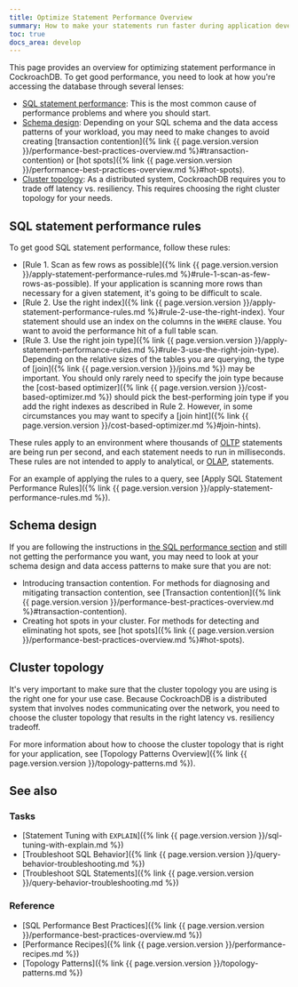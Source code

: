 ```yaml
---
title: Optimize Statement Performance Overview
summary: How to make your statements run faster during application development.
toc: true
docs_area: develop
---
```


This page provides an overview for optimizing statement performance in CockroachDB. To get good performance, you need to look at how you're accessing the database through several lenses:

- [SQL statement performance](#sql-statement-performance-rules): This is the most common cause of performance problems and where you should start.
- [Schema design](#schema-design): Depending on your SQL schema and the data access patterns of your workload, you may need to make changes to avoid creating [transaction contention]({% link {{ page.version.version }}/performance-best-practices-overview.md %}#transaction-contention) or [hot spots]({% link {{ page.version.version }}/performance-best-practices-overview.md %}#hot-spots).
- [Cluster topology](#cluster-topology): As a distributed system, CockroachDB requires you to trade off latency vs. resiliency. This requires choosing the right cluster topology for your needs.

## SQL statement performance rules

To get good SQL statement performance, follow these rules:

- [Rule 1. Scan as few rows as possible]({% link {{ page.version.version }}/apply-statement-performance-rules.md %}#rule-1-scan-as-few-rows-as-possible). If your application is scanning more rows than necessary for a given statement, it's going to be difficult to scale.
- [Rule 2. Use the right index]({% link {{ page.version.version }}/apply-statement-performance-rules.md %}#rule-2-use-the-right-index). Your statement should use an index on the columns in the `WHERE` clause. You want to avoid the performance hit of a full table scan.
- [Rule 3. Use the right join type]({% link {{ page.version.version }}/apply-statement-performance-rules.md %}#rule-3-use-the-right-join-type). Depending on the relative sizes of the tables you are querying, the type of [join]({% link {{ page.version.version }}/joins.md %}) may be important. You should only rarely need to specify the join type because the [cost-based optimizer]({% link {{ page.version.version }}/cost-based-optimizer.md %}) should pick the best-performing join type if you add the right indexes as described in Rule 2. However, in some circumstances you may want to specify a [join hint]({% link {{ page.version.version }}/cost-based-optimizer.md %}#join-hints).

These rules apply to an environment where thousands of [OLTP](https://wikipedia.org/wiki/Online_transaction_processing) statements are being run per second, and each statement needs to run in milliseconds. These rules are not intended to apply to analytical, or [OLAP](https://wikipedia.org/wiki/Online_analytical_processing), statements.

For an example of applying the rules to a query, see [Apply SQL Statement Performance Rules]({% link {{ page.version.version }}/apply-statement-performance-rules.md %}).

## Schema design

If you are following the instructions in [the SQL performance section](#sql-statement-performance-rules) and still not getting the performance you want, you may need to look at your schema design and data access patterns to make sure that you are not:

- Introducing transaction contention. For methods for diagnosing and mitigating transaction contention, see [Transaction contention]({% link {{ page.version.version }}/performance-best-practices-overview.md %}#transaction-contention).
- Creating hot spots in your cluster. For methods for detecting and eliminating hot spots, see [hot spots]({% link {{ page.version.version }}/performance-best-practices-overview.md %}#hot-spots).

## Cluster topology

It's very important to make sure that the cluster topology you are using is the right one for your use case. Because CockroachDB is a distributed system that involves nodes communicating over the network, you need to choose the cluster topology that results in the right latency vs. resiliency tradeoff.

For more information about how to choose the cluster topology that is right for your application, see [Topology Patterns Overview]({% link {{ page.version.version }}/topology-patterns.md %}).

## See also

### Tasks

- [Statement Tuning with `EXPLAIN`]({% link {{ page.version.version }}/sql-tuning-with-explain.md %})
- [Troubleshoot SQL Behavior]({% link {{ page.version.version }}/query-behavior-troubleshooting.md %})
- [Troubleshoot SQL Statements]({% link {{ page.version.version }}/query-behavior-troubleshooting.md %})

### Reference

- [SQL Performance Best Practices]({% link {{ page.version.version }}/performance-best-practices-overview.md %})
- [Performance Recipes]({% link {{ page.version.version }}/performance-recipes.md %})
- [Topology Patterns]({% link {{ page.version.version }}/topology-patterns.md %})
